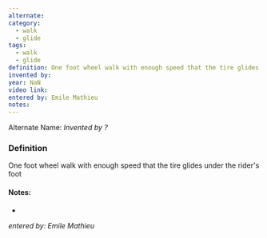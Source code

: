 ```yaml
---
alternate: 
category:
  - walk
  - glide
tags:
  - walk
  - glide
definition: One foot wheel walk with enough speed that the tire glides under the rider's foot
invented by: 
year: NaN
video link: 
entered by: Emile Mathieu
notes: 
---
```

Alternate Name: 
*Invented by ?*

### Definition
One foot wheel walk with enough speed that the tire glides under the rider's foot


#### Notes:
- 
*entered by: Emile Mathieu*
